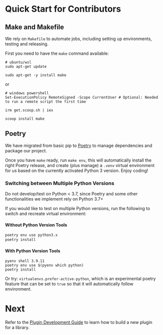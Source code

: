 # Quick Start for Contributors

## Make and Makefile
We rely on `Makefile` to automate jobs, including setting up environments, testing and releasing.

First you need to have the `make` command available: 
```ubuntu/wsl
# ubuntu/wsl
sudo apt-get update

sudo apt-get -y install make
```
or 
```windows powershell
# windows powershell
Set-ExecutionPolicy RemoteSigned -Scope CurrentUser # Optional: Needed to run a remote script the first time

irm get.scoop.sh | iex

scoop install make
```
## Poetry 
We have migrated from basic pip to [Poetry](https://python-poetry.org/) to manage dependencies and package our project.

Once you have `make` ready, run `make env`, this will automatically install the right Poetry release, and create 
(plus manage) a `.venv` virtual environment for us based on the currently activated Python 3 version. Enjoy coding!

### Switching between Multiple Python Versions
Do not develop/test on Python < 3.7, since Poetry and some other functionalities we implement rely on Python 3.7+

If you would like to test on multiple Python versions, run the following to switch and recreate virtual environment:
#### Without Python Version Tools
```bash
poetry env use python3.x
poetry install
```

#### With Python Version Tools
```shell
pyenv shell 3.9.11
poetry env use $(pyenv which python)
poetry install
```

Or try: `virtualenvs.prefer-active-python`, which is an experimental poetry feature that can be set to `true` so that it will 
automatically follow environment.

# Next
Refer to the [Plugin Development Guide](How-to-develop-plugin.md) to learn how to build a new plugin for a library.